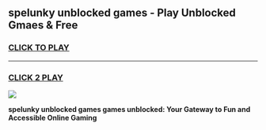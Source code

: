 
## spelunky unblocked games - Play Unblocked Gmaes & Free
<h3>
<a href="https://news.freeplayer.one?title=spelunky_unblocked_games&ref=16F">CLICK TO PLAY</a></h3>
<hr>

<h3>
<a href="https://news.freeplayer.one?title=spelunky_unblocked_games&ref=16F">CLICK 2 PLAY</a>
  
</h3>

<a href="https://news.freeplayer.one?title=spelunky_unblocked_games&ref=16F/"><img src="https://clearcache.store/games.png"></a>


**spelunky unblocked games games unblocked: Your Gateway to Fun and Accessible Online Gaming**
